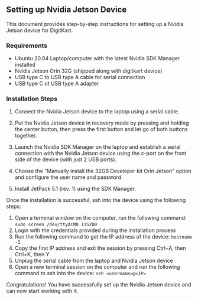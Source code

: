 ## Setting up Nvidia Jetson Device
This document provides step-by-step instructions for setting up a Nvidia Jetson device for DigitKart.

### Requirements
- Ubuntu 20.04 Laptop/computer with the latest Nvidia SDK Manager installed
- Nvidia Jetson Orin 32G (shipped along with digitkart device)
- USB type C to USB type A cable for serial connection
- USB type C ot USB type A adapter

### Installation Steps
1. Connect the Nvidia Jetson device to the laptop using a serial cable.

2. Put the Nvidia Jetson device in recovery mode by pressing and holding the center button, then press the first button and let go of both buttons together.

3. Launch the Nvidia SDK Manager on the laptop and establish a serial connection with the Nvidia Jetson device using the c-port on the front side of the device (with just 2 USB ports).

4. Choose the "Manually install the 32GB Developer kit Orin Jetson" option and configure the user name and password.

5. Install JetPack 5.1 (rev. 1) using the SDK Manager.

Once the installation is successful, ssh into the device using the following steps:
1. Open a terminal window on the computer, run the following command: `sudo screen /dev/ttyACM0 115200`
2. Login with the credentials provided during the installation process
3. Run the following command to get the IP address of the device: `hostname -I`
4. Copy the first IP address and exit the session by pressing Ctrl+A, then Ctrl+K, then Y
5. Unplug the serial cable from the laptop and Nvidia Jetson device
6. Open a new terminal session on the computer and run the following command to ssh into the device: `ssh <username>@<IP>`


Congratulations! You have successfully set up the Nvidia Jetson device and can now start working with it.
